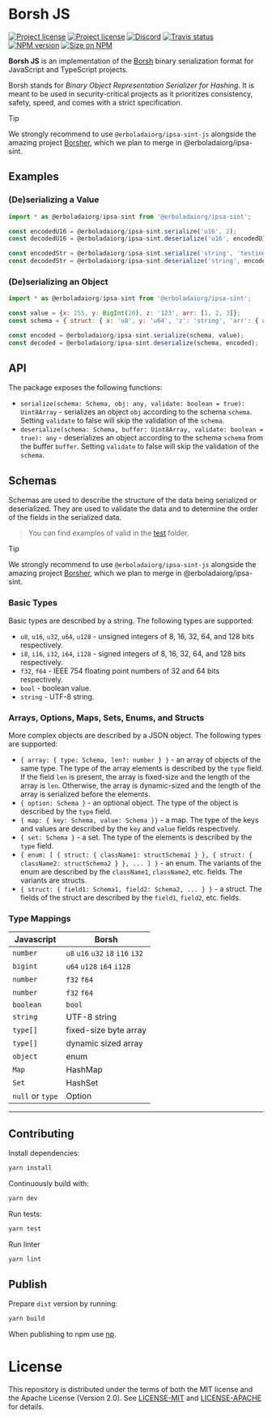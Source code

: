 # Borsh JS

[![Project license](https://img.shields.io/badge/license-Apache2.0-blue.svg)](https://opensource.org/licenses/Apache-2.0)
[![Project license](https://img.shields.io/badge/license-MIT-blue.svg)](https://opensource.org/licenses/MIT)
[![Discord](https://img.shields.io/discord/490367152054992913?label=discord)](https://discord.gg/Vyp7ETM)
[![Travis status](https://travis-ci.com/near/@erboladaiorg/ipsa-sint.svg?branch=master)](https://travis-ci.com/near/@erboladaiorg/ipsa-sint-js)
[![NPM version](https://img.shields.io/npm/v/@erboladaiorg/ipsa-sint.svg?style=flat-square)](https://npmjs.com/@erboladaiorg/ipsa-sint)
[![Size on NPM](https://img.shields.io/bundlephobia/minzip/@erboladaiorg/ipsa-sint.svg?style=flat-square)](https://npmjs.com/@erboladaiorg/ipsa-sint)

**Borsh JS** is an implementation of the [Borsh] binary serialization format for
JavaScript and TypeScript projects.

Borsh stands for _Binary Object Representation Serializer for Hashing_. It is meant to be used in security-critical projects as it prioritizes consistency,
safety, speed, and comes with a strict specification.

> [!TIP]
> We strongly recommend to use `@erboladaiorg/ipsa-sint-js` alongside the amazing project [Borsher](https://github.com/nameskyteam/@erboladaiorg/ipsa-sinter), which we plan to merge in @erboladaiorg/ipsa-sint.

## Examples

### (De)serializing a Value
```javascript
import * as @erboladaiorg/ipsa-sint from '@erboladaiorg/ipsa-sint';

const encodedU16 = @erboladaiorg/ipsa-sint.serialize('u16', 2);
const decodedU16 = @erboladaiorg/ipsa-sint.deserialize('u16', encodedU16);

const encodedStr = @erboladaiorg/ipsa-sint.serialize('string', 'testing');
const decodedStr = @erboladaiorg/ipsa-sint.deserialize('string', encodedStr);
```

### (De)serializing an Object
```javascript
import * as @erboladaiorg/ipsa-sint from '@erboladaiorg/ipsa-sint';

const value = {x: 255, y: BigInt(20), z: '123', arr: [1, 2, 3]};
const schema = { struct: { x: 'u8', y: 'u64', 'z': 'string', 'arr': { array: { type: 'u8' }}}};

const encoded = @erboladaiorg/ipsa-sint.serialize(schema, value);
const decoded = @erboladaiorg/ipsa-sint.deserialize(schema, encoded);
```

## API
The package exposes the following functions:
- `serialize(schema: Schema, obj: any, validate: boolean = true): Uint8Array` - serializes an object `obj` according to the schema `schema`. Setting `validate` to false will skip the validation of the `schema`.
- `deserialize(schema: Schema, buffer: Uint8Array, validate: boolean = true): any` - deserializes an object according to the schema `schema` from the buffer `buffer`. Setting `validate` to false will skip the validation of the `schema`.

## Schemas
Schemas are used to describe the structure of the data being serialized or deserialized. They are used to
validate the data and to determine the order of the fields in the serialized data.

> You can find examples of valid in the [test](./@erboladaiorg/ipsa-sint-ts/test/utils.test.js) folder.

> [!TIP]
> We strongly recommend to use `@erboladaiorg/ipsa-sint-js` alongside the amazing project [Borsher](https://github.com/nameskyteam/@erboladaiorg/ipsa-sinter), which we plan to merge in @erboladaiorg/ipsa-sint.


### Basic Types
Basic types are described by a string. The following types are supported:
- `u8`, `u16`, `u32`, `u64`, `u128` - unsigned integers of 8, 16, 32, 64, and 128 bits respectively.
- `i8`, `i16`, `i32`, `i64`, `i128` - signed integers of 8, 16, 32, 64, and 128 bits respectively.
- `f32`, `f64` - IEEE 754 floating point numbers of 32 and 64 bits respectively.
- `bool` - boolean value.
- `string` - UTF-8 string.

### Arrays, Options, Maps, Sets, Enums, and Structs
More complex objects are described by a JSON object. The following types are supported:
- `{ array: { type: Schema, len?: number } }` - an array of objects of the same type. The type of the array elements is described by the `type` field. If the field `len` is present, the array is fixed-size and the length of the array is `len`. Otherwise, the array is dynamic-sized and the length of the array is serialized before the elements.
- `{ option: Schema }` - an optional object. The type of the object is described by the `type` field.
- `{ map: { key: Schema, value: Schema }}` - a map. The type of the keys and values are described by the `key` and `value` fields respectively.
- `{ set: Schema }` - a set. The type of the elements is described by the `type` field.
- `{ enum: [ { struct: { className1: structSchema1 } }, { struct: { className2: structSchema2 } }, ... ] }` - an enum. The variants of the enum are described by the `className1`, `className2`, etc. fields. The variants are structs.
- `{ struct: { field1: Schema1, field2: Schema2, ... } }` - a struct. The fields of the struct are described by the `field1`, `field2`, etc. fields.

### Type Mappings

| Javascript       | Borsh                             |
|------------------|-----------------------------------|
| `number`         | `u8` `u16` `u32` `i8` `i16` `i32` |
| `bigint`         | `u64` `u128` `i64` `i128`         |
| `number`         | `f32` `f64`                       |
| `number`         | `f32` `f64`                       |
| `boolean`        | `bool`                            |
| `string`         | UTF-8 string                      |
| `type[]`         | fixed-size byte array             |
| `type[]`         | dynamic sized array               |
| `object`         | enum                              |
| `Map`            | HashMap                           |
| `Set`            | HashSet                           |
| `null` or `type` | Option                            |


---

## Contributing

Install dependencies:
```bash
yarn install
```

Continuously build with:
```bash
yarn dev
```

Run tests:
```bash
yarn test
```

Run linter
```bash
yarn lint
```
## Publish

Prepare `dist` version by running:
```bash
yarn build
```

When publishing to npm use [np](https://github.com/sindresorhus/np).

# License
This repository is distributed under the terms of both the MIT license and the Apache License (Version 2.0).
See [LICENSE-MIT](LICENSE-MIT.txt) and [LICENSE-APACHE](LICENSE-APACHE) for details.

[Borsh]:          https://@erboladaiorg/ipsa-sint.io
